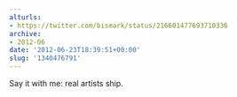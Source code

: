 ```yaml
---
alturls:
- https://twitter.com/bismark/status/216601477693710336
archive:
- 2012-06
date: '2012-06-23T18:39:51+00:00'
slug: '1340476791'
---
```


Say it with me: real artists ship.

